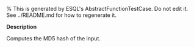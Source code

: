 % This is generated by ESQL's AbstractFunctionTestCase. Do not edit it. See ../README.md for how to regenerate it.

**Description**

Computes the MD5 hash of the input.

